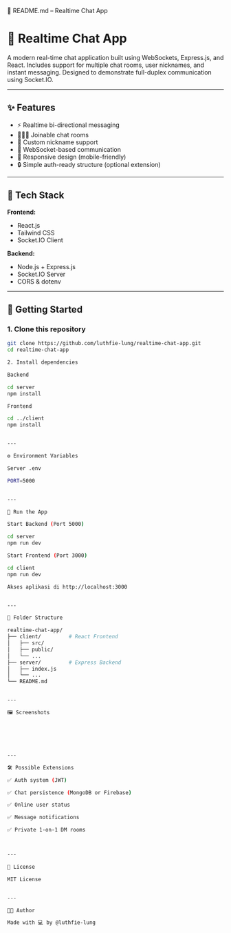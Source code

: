 📘 README.md – Realtime Chat App

# 💬 Realtime Chat App

A modern real-time chat application built using WebSockets, Express.js, and React. Includes support for multiple chat rooms, user nicknames, and instant messaging. Designed to demonstrate full-duplex communication using Socket.IO.

---

## ✨ Features

- ⚡ Realtime bi-directional messaging
- 🧑‍🤝‍🧑 Joinable chat rooms
- 🪪 Custom nickname support
- 📡 WebSocket-based communication
- 📱 Responsive design (mobile-friendly)
- 🔒 Simple auth-ready structure (optional extension)

---

## 🔧 Tech Stack

**Frontend:**
- React.js
- Tailwind CSS
- Socket.IO Client

**Backend:**
- Node.js + Express.js
- Socket.IO Server
- CORS & dotenv

---

## 🚀 Getting Started

### 1. Clone this repository

```bash
git clone https://github.com/luthfie-lung/realtime-chat-app.git
cd realtime-chat-app

2. Install dependencies

Backend

cd server
npm install

Frontend

cd ../client
npm install


---

⚙️ Environment Variables

Server .env

PORT=5000


---

🧪 Run the App

Start Backend (Port 5000)

cd server
npm run dev

Start Frontend (Port 3000)

cd client
npm run dev

Akses aplikasi di http://localhost:3000


---

🧠 Folder Structure

realtime-chat-app/
├── client/         # React Frontend
│   ├── src/
│   ├── public/
│   └── ...
├── server/         # Express Backend
│   ├── index.js
│   └── ...
└── README.md


---

🖼️ Screenshots






---

🛠️ Possible Extensions

✅ Auth system (JWT)

✅ Chat persistence (MongoDB or Firebase)

✅ Online user status

✅ Message notifications

✅ Private 1-on-1 DM rooms



---

📄 License

MIT License


---

👨‍💻 Author

Made with 💻 by @luthfie-lung